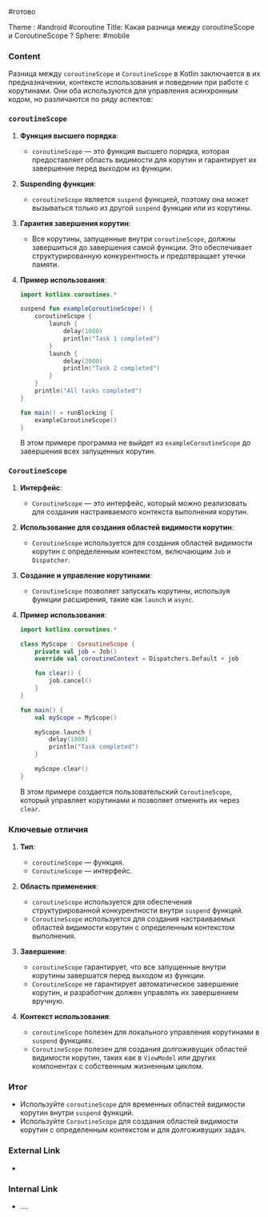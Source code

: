 #готово 

Theme : #android #coroutine 
Title: Какая разница между coroutineScope и CoroutineScope ?
Sphere: #mobile 

### Content

Разница между `coroutineScope` и `CoroutineScope` в Kotlin заключается в их предназначении, контексте использования и поведении при работе с корутинами. Они оба используются для управления асинхронным кодом, но различаются по ряду аспектов:

### `coroutineScope`

1. **Функция высшего порядка**:
   - `coroutineScope` — это функция высшего порядка, которая предоставляет область видимости для корутин и гарантирует их завершение перед выходом из функции.

2. **Suspending функция**:
   - `coroutineScope` является `suspend` функцией, поэтому она может вызываться только из другой `suspend` функции или из корутины.

3. **Гарантия завершения корутин**:
   - Все корутины, запущенные внутри `coroutineScope`, должны завершиться до завершения самой функции. Это обеспечивает структурированную конкурентность и предотвращает утечки памяти.

4. **Пример использования**:
   ```kotlin
   import kotlinx.coroutines.*

   suspend fun exampleCoroutineScope() {
       coroutineScope {
           launch {
               delay(1000)
               println("Task 1 completed")
           }
           launch {
               delay(2000)
               println("Task 2 completed")
           }
       }
       println("All tasks completed")
   }

   fun main() = runBlocking {
       exampleCoroutineScope()
   }
   ```
   В этом примере программа не выйдет из `exampleCoroutineScope` до завершения всех запущенных корутин.

### `CoroutineScope`

1. **Интерфейс**:
   - `CoroutineScope` — это интерфейс, который можно реализовать для создания настраиваемого контекста выполнения корутин.

2. **Использование для создания областей видимости корутин**:
   - `CoroutineScope` используется для создания областей видимости корутин с определенным контекстом, включающим `Job` и `Dispatcher`.

3. **Создание и управление корутинами**:
   - `CoroutineScope` позволяет запускать корутины, используя функции расширения, такие как `launch` и `async`.

4. **Пример использования**:
   ```kotlin
   import kotlinx.coroutines.*

   class MyScope : CoroutineScope {
       private val job = Job()
       override val coroutineContext = Dispatchers.Default + job

       fun clear() {
           job.cancel()
       }
   }

   fun main() {
       val myScope = MyScope()

       myScope.launch {
           delay(1000)
           println("Task completed")
       }

       myScope.clear()
   }
   ```
   В этом примере создается пользовательский `CoroutineScope`, который управляет корутинами и позволяет отменить их через `clear`.

### Ключевые отличия

1. **Тип**:
   - `coroutineScope` — функция.
   - `CoroutineScope` — интерфейс.

2. **Область применения**:
   - `coroutineScope` используется для обеспечения структурированной конкурентности внутри `suspend` функций.
   - `CoroutineScope` используется для создания настраиваемых областей видимости корутин с определенным контекстом выполнения.

3. **Завершение**:
   - `coroutineScope` гарантирует, что все запущенные внутри корутины завершатся перед выходом из функции.
   - `CoroutineScope` не гарантирует автоматическое завершение корутин, и разработчик должен управлять их завершением вручную.

4. **Контекст использования**:
   - `coroutineScope` полезен для локального управления корутинами в `suspend` функциях.
   - `CoroutineScope` полезен для создания долгоживущих областей видимости корутин, таких как в `ViewModel` или других компонентах с собственным жизненным циклом.

### Итог

- Используйте `coroutineScope` для временных областей видимости корутин внутри `suspend` функций.
- Используйте `CoroutineScope` для создания областей видимости корутин с определенным контекстом и для долгоживущих задач.

### External Link

- 

### Internal Link

- ....